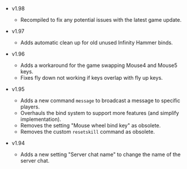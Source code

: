 - v1.98
  - Recompiled to fix any potential issues with the latest game update.

- v1.97
  - Adds automatic clean up for old unused Infinity Hammer binds.

- v1.96
  - Adds a workaround for the game swapping Mouse4 and Mouse5 keys.
  - Fixes fly down not working if keys overlap with fly up keys.

- v1.95
  - Adds a new command `message` to broadcast a message to specific players.
  - Overhauls the bind system to support more features (and simplify implementation).
  - Removes the setting "Mouse wheel bind key" as obsolete.
  - Removes the custom `resetskill` command as obsolete.

- v1.94
  - Adds a new setting "Server chat name" to change the name of the server chat.
